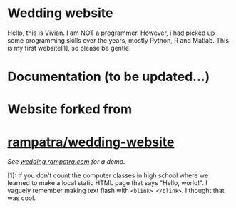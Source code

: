 # Wedding website
Hello, this is Vivian. I am NOT a programmer. However, i had picked up some
programming skills over the years, mostly Python, R and Matlab. This is my first
website[1], so please be gentle.

# Documentation (to be updated...)

# Website forked from
# [rampatra/wedding-website](https://github.com/rampatra/wedding-website)
_See [wedding.rampatra.com](http://wedding.rampatra.com/) for a demo._

[1]: If you don't count the computer classes in high school where we learned to
make a local static HTML page that says "Hello, world!". I vaguely remember
making text flash with `<blink> </blink>`. I thought that was cool.
